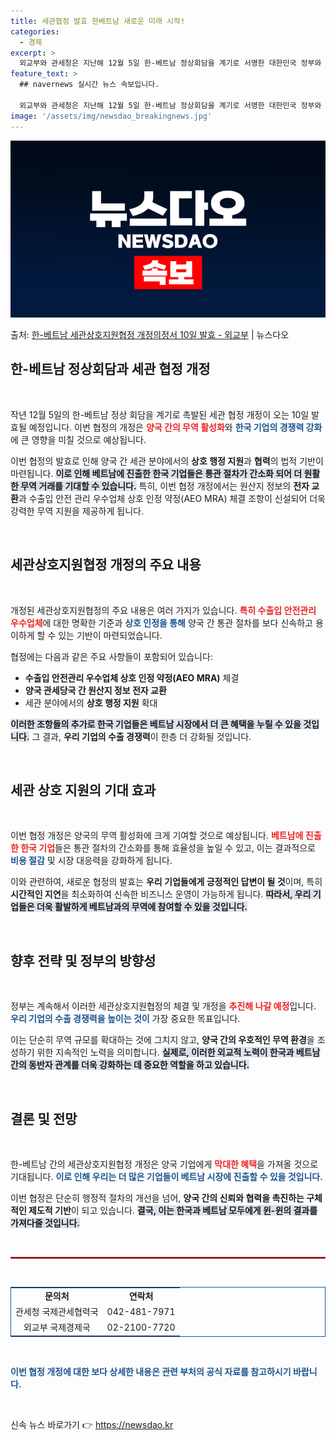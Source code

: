 ```yaml
---
title: 세관협정 발효 한베트남 새로운 미래 시작!
categories:
  - 경제
excerpt: >
  외교부와 관세청은 지난해 12월 5일 한-베트남 정상회담을 계기로 서명한 대한민국 정부와 베트남 정부 간 세…
feature_text: >
  ## navernews 실시간 뉴스 속보입니다.

  외교부와 관세청은 지난해 12월 5일 한-베트남 정상회담을 계기로 서명한 대한민국 정부와 베트남 정부 간 세…
image: '/assets/img/newsdao_breakingnews.jpg'
---
```


![뉴스다오 속보](/assets/img/newsdao_breakingnews.jpg)

<p>출처: <a href="https://newsdao.kr/1869" rel="dofollow">한-베트남 세관상호지원협정 개정의정서 10일 발효 - 외교부</a> | 뉴스다오</p>

<h2 data-ke-size="size26">한-베트남 정상회담과 세관 협정 개정</h2>

<p data-ke-size="size16">&nbsp;</p>

작년 12월 5일의 한-베트남 정상 회담을 계기로 촉발된 세관 협정 개정이 오는 10일 발효될 예정입니다. 이번 협정의 개정은 <b><span style="color: #ee2323;">양국 간의 무역 활성화</span></b>와 <b><span style="color: #1a5490;">한국 기업의 경쟁력 강화</span></b>에 큰 영향을 미칠 것으로 예상됩니다. 

이번 협정의 발효로 인해 양국 간 세관 분야에서의 <b>상호 행정 지원</b>과 <b>협력</b>의 법적 기반이 마련됩니다. <b><span style="background-color: #21538527;">이로 인해 베트남에 진출한 한국 기업들은 통관 절차가 간소화 되어 더 원활한 무역 거래를 기대할 수 있습니다.</span></b> 특히, 이번 협정 개정에서는 원산지 정보의 <b>전자 교환</b>과 수출입 안전 관리 우수업체 상호 인정 약정(AEO MRA) 체결 조항이 신설되어 더욱 강력한 무역 지원을 제공하게 됩니다.

<p data-ke-size="size16">&nbsp;</p>

<h2 data-ke-size="size26">세관상호지원협정 개정의 주요 내용</h2>

<p data-ke-size="size16">&nbsp;</p>

개정된 세관상호지원협정의 주요 내용은 여러 가지가 있습니다. <b><span style="color: #ee2323;">특히 수출입 안전관리 우수업체</span></b>에 대한 명확한 기준과 <b><span style="color: #1a5490;">상호 인정을 통해</span></b> 양국 간 통관 절차를 보다 신속하고 용이하게 할 수 있는 기반이 마련되었습니다. 

협정에는 다음과 같은 주요 사항들이 포함되어 있습니다:
<ul>
    <li><b>수출입 안전관리 우수업체 상호 인정 약정(AEO MRA)</b> 체결</li>
    <li><b>양국 관세당국 간 원산지 정보 전자 교환</b></li>
    <li>세관 분야에서의 <b>상호 행정 지원</b> 확대</li>
</ul>

<b><span style="background-color: #21538527;">이러한 조항들의 추가로 한국 기업들은 베트남 시장에서 더 큰 혜택을 누릴 수 있을 것입니다.</span></b> 그 결과, <b>우리 기업의 수출 경쟁력</b>이 한층 더 강화될 것입니다.

<p data-ke-size="size16">&nbsp;</p>

<h2 data-ke-size="size26">세관 상호 지원의 기대 효과</h2>

<p data-ke-size="size16">&nbsp;</p>

이번 협정 개정은 양국의 무역 활성화에 크게 기여할 것으로 예상됩니다. <b><span style="color: #ee2323;">베트남에 진출한 한국 기업</span></b>들은 통관 절차의 간소화를 통해 효율성을 높일 수 있고, 이는 결과적으로 <b><span style="color: #1a5490;">비용 절감</span></b> 및 시장 대응력을 강화하게 됩니다. 

이와 관련하여, 새로운 협정의 발효는 <b>우리 기업들에게 긍정적인 답변이 될 것</b>이며, 특히 <b>시간적인 지연</b>을 최소화하여 신속한 비즈니스 운영이 가능하게 됩니다. <b><span style="background-color: #21538527;">따라서, 우리 기업들은 더욱 활발하게 베트남과의 무역에 참여할 수 있을 것입니다.</span></b>

<p data-ke-size="size16">&nbsp;</p>

<h2 data-ke-size="size26">향후 전략 및 정부의 방향성</h2>

<p data-ke-size="size16">&nbsp;</p>

정부는 계속해서 이러한 세관상호지원협정의 체결 및 개정을 <b><span style="color: #ee2323;">추진해 나갈 예정</span></b>입니다. <b><span style="color: #1a5490;">우리 기업의 수출 경쟁력을 높이는 것이</span></b> 가장 중요한 목표입니다. 

이는 단순히 무역 규모를 확대하는 것에 그치지 않고, <b>양국 간의 우호적인 무역 환경</b>을 조성하기 위한 지속적인 노력을 의미합니다. <b><span style="background-color: #21538527;">실제로, 이러한 외교적 노력이 한국과 베트남 간의 동반자 관계를 더욱 강화하는 데 중요한 역할을 하고 있습니다.</span></b> 

<p data-ke-size="size16">&nbsp;</p>

<h2 data-ke-size="size26">결론 및 전망</h2>

<p data-ke-size="size16">&nbsp;</p>

한-베트남 간의 세관상호지원협정 개정은 양국 기업에게 <b><span style="color: #ee2323;">막대한 혜택</span></b>을 가져올 것으로 기대됩니다. <b><span style="color: #1a5490;">이로 인해 우리는 더 많은 기업들이 베트남 시장에 진출할 수 있을 것입니다.</span></b> 

이번 협정은 단순히 행정적 절차의 개선을 넘어, <b>양국 간의 신뢰와 협력을 촉진하는 구체적인 제도적 기반</b>이 되고 있습니다. <b><span style="background-color: #21538527;">결국, 이는 한국과 베트남 모두에게 윈-윈의 결과를 가져다줄 것입니다.</span></b>

<p data-ke-size="size16">&nbsp;</p>

<hr style="border: 1px solid #ee2323;"/>

<p data-ke-size="size16">&nbsp;</p>

<table style="width: 100%; border: 1px solid #1a5490; border-collapse: collapse;">
    <tr>
        <td style="text-align: center; height: 17px;"><b>문의처</b></td>
        <td style="text-align: center; height: 17px;"><b>연락처</b></td>
    </tr>
    <tr>
        <td style="text-align: center; height: 17px;">관세청 국제관세협력국</td>
        <td style="text-align: center; height: 17px;">042-481-7971</td>
    </tr>
    <tr>
        <td style="text-align: center; height: 17px;">외교부 국제경제국</td>
        <td style="text-align: center; height: 17px;">02-2100-7720</td>
    </tr>
</table>

<p data-ke-size="size16">&nbsp;</p>

<b><span style="color: #1a5490;">이번 협정 개정에 대한 보다 상세한 내용은 관련 부처의 공식 자료를 참고하시기 바랍니다.</span></b>

<p data-ke-size="size16">&nbsp;</p> 

신속 뉴스 바로가기 👉 <a href="https://newsdao.kr" rel="dofollow">https://newsdao.kr</a>


